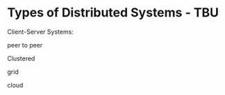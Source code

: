 # Types of Distributed Systems - TBU

Client-Server Systems:

peer to peer

Clustered&#x20;

grid&#x20;

cloud

